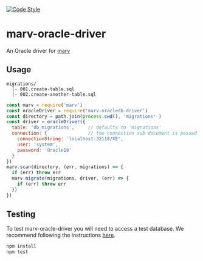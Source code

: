 [![Code Style](https://img.shields.io/badge/code%20style-imperative-brightgreen.svg)](https://github.com/guidesmiths/eslint-config-imperative)

# marv-oracle-driver
An Oracle driver for [marv](https://www.npmjs.com/package/marv)

## Usage
```
migrations/
  |- 001.create-table.sql
  |- 002.create-another-table.sql
```

```js
const marv = require('marv')
const oracleDriver = require('marv-oracledb-driver')
const directory = path.join(process.cwd(), 'migrations' )
const driver = oracleDriver({
  table: 'db_migrations',     // defaults to 'migrations'
  connection: {               // the connection sub document is passed directly to oracledb.getConnection
    connectionString: 'localhost:32118/XE',
    user: 'system',
    password: 'Oracle18'
  }
})
marv.scan(directory, (err, migrations) => {
  if (err) throw err
  marv.migrate(migrations, driver, (err) => {
    if (err) throw err
  })
})
```

## Testing
To test marv-oracle-driver you will need to access a test database. We recommend following the instructions [here](https://github.com/fuzziebrain/docker-oracle-xe).

```bash
npm install
npm test
```
